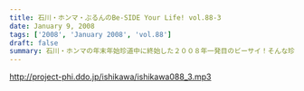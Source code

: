 ```yaml
---
title: 石川・ホンマ・ぶるんのBe-SIDE Your Life! vol.88-3
date: January 9, 2008
tags: ['2008', 'January 2008', 'vol.88']
draft: false
summary: 石川・ホンマの年末年始珍道中に終始した２００８年一発目のビーサイ！そんな珍道中に仕入れた、西国の旨い物を肴に、新年会も催されたりしたのですよ！これは旨かった！さてさて、今年はどんな、ビーサイになっていくのか！？期待！？していてくださいね！NAMAE
---
```


http://project-phi.ddo.jp/ishikawa/ishikawa088_3.mp3